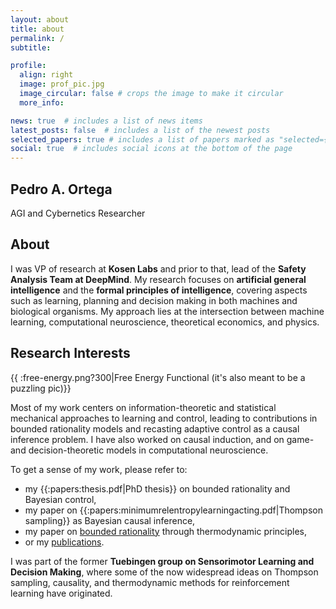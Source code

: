```yaml
---
layout: about
title: about
permalink: /
subtitle: 

profile:
  align: right
  image: prof_pic.jpg
  image_circular: false # crops the image to make it circular
  more_info: 

news: true  # includes a list of news items
latest_posts: false  # includes a list of the newest posts
selected_papers: true # includes a list of papers marked as "selected={true}"
social: true  # includes social icons at the bottom of the page
---
```


## Pedro A. Ortega
AGI and Cybernetics Researcher

## About

I was VP of research at **Kosen Labs** and prior to that, lead of the **Safety Analysis Team at DeepMind**. My research focuses on **artificial general intelligence** and the **formal principles of intelligence**, covering aspects such as learning, planning and decision making in both machines and biological organisms. My approach lies at the intersection between machine learning, computational neuroscience, theoretical economics, and physics.

## Research Interests

{{ :free-energy.png?300|Free Energy Functional (it's also meant to be a puzzling pic)}}
 
Most of my work centers on information-theoretic and statistical mechanical approaches to learning and control, leading to contributions in bounded rationality models and recasting adaptive control as a causal inference problem. I have also worked on causal induction, and on game- and decision-theoretic models in computational neuroscience. 

To get a sense of my work, please refer to:
  * my {{:papers:thesis.pdf|PhD thesis}} on bounded rationality and Bayesian control,
  * my paper on {{:papers:minimumrelentropylearningacting.pdf|Thompson sampling}} as Bayesian causal inference,
  * my paper on [bounded rationality](http://rspa.royalsocietypublishing.org/content/469/2153/20120683) through thermodynamic principles,
  * or my [publications](/publications).

I was part of the former **Tuebingen group on Sensorimotor Learning and Decision Making**, where some of the now widespread ideas on Thompson sampling, causality, and thermodynamic methods for reinforcement learning have originated. 
